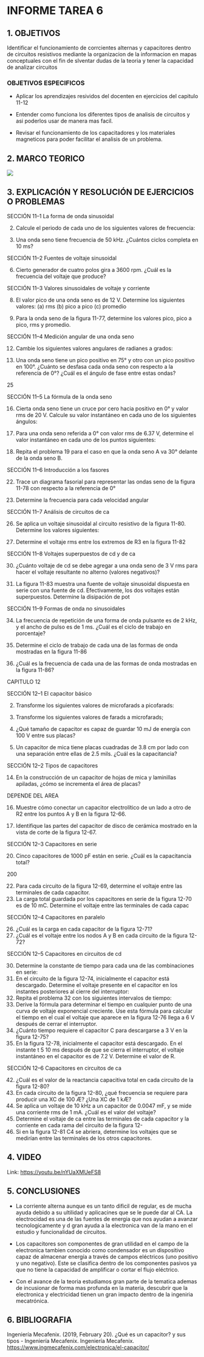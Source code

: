 # INFORME TAREA 6

## 1. OBJETIVOS

Identificar el funcionamiento de corrcientes alternas y capacitores dentro de circuitos resistivos mediante la organizacion de la informacion en mapas conceptuales con el fin de slventar dudas de la teoria y tener la capacidad de analizar circuitos

### OBJETIVOS ESPECIFICOS

- Aplicar los aprendizajes resividos del docenten en ejercicios del capitulo 11-12

- Entender como funciona los diferentes tipos de analisis de circuitos y asi poderlos usar de manera mas facil.

- Revisar el funcionamiento de los capacitadores y los materiales magneticos para poder facilitar el analisis de un problema.

## 2. MARCO TEORICO

![](https://github.com/melaniegutierrez/INFORME-TAREA-6/blob/main/m1.png)

## 3. EXPLICACIÓN Y RESOLUCIÓN DE EJERCICIOS O PROBLEMAS

SECCIÓN 11–1 La forma de onda sinusoidal 

2. Calcule el periodo de cada uno de los siguientes valores de frecuencia:



4. Una onda seno tiene frecuencia de 50 kHz. ¿Cuántos ciclos completa en 10 ms?



SECCIÓN 11–2 Fuentes de voltaje sinusoidal

6. Cierto generador de cuatro polos gira a 3600 rpm. ¿Cuál es la frecuencia del voltaje que produce?



SECCIÓN 11–3 Valores sinusoidales de voltaje y corriente

8. El valor pico de una onda seno es de 12 V. Determine los siguientes valores:
(a) rms (b) pico a pico (c) promedio



10. Para la onda seno de la figura 11-77, determine los valores pico, pico a pico, rms y promedio.



SECCIÓN 11–4 Medición angular de una onda seno

12. Cambie los siguientes valores angulares de radianes a grados:



14. Una onda seno tiene un pico positivo en 75° y otro con un pico positivo en 100°. ¿Cuánto se desfasa cada onda seno con respecto a la referencia de 0°? ¿Cuál es el ángulo de fase entre estas ondas?

25

SECCIÓN 11–5 La fórmula de la onda seno 

16. Cierta onda seno tiene un cruce por cero hacia positivo en 0° y valor rms de 20 V. Calcule su valor instantáneo en cada uno de los siguientes ángulos:



18. Para una onda seno referida a 0° con valor rms de 6.37 V, determine el valor instantáneo en cada uno de los puntos siguientes:



20. Repita el problema 19 para el caso en que la onda seno A va 30° delante de la onda seno B. 



SECCIÓN 11–6 Introducción a los fasores

22. Trace un diagrama fasorial para representar las ondas seno de la figura 11-78 con respecto a la referencia de 0°



24. Determine la frecuencia para cada velocidad angular



SECCIÓN 11–7 Análisis de circuitos de ca 

26. Se aplica un voltaje sinusoidal al circuito resistivo de la figura 11-80. Determine los valores siguientes:



28. Determine el voltaje rms entre los extremos de R3 en la figura 11-82



SECCIÓN 11–8 Voltajes superpuestos de cd y de ca

30. ¿Cuánto voltaje de cd se debe agregar a una onda seno de 3 V rms para hacer el voltaje resultante no alterno (valores negativos)?



32. La figura 11-83 muestra una fuente de voltaje sinusoidal dispuesta en serie con una fuente de cd. Efectivamente, los dos voltajes están superpuestos. Determine la disipación de pot



SECCIÓN 11–9 Formas de onda no sinusoidales

34. La frecuencia de repetición de una forma de onda pulsante es de 2 kHz, y el ancho de pulso es de 1 ms.
¿Cuál es el ciclo de trabajo en porcentaje?



36. Determine el ciclo de trabajo de cada una de las formas de onda mostradas en la figura 11-86



38. ¿Cuál es la frecuencia de cada una de las formas de onda mostradas en la figura 11-86?

CAPITULO 12

SECCIÓN 12–1 El capacitor básico

2. Transforme los siguientes valores de microfarads a picofarads:



4. Transforme los siguientes valores de farads a microfarads;



6. ¿Qué tamaño de capacitor es capaz de guardar 10 mJ de energía con 100 V entre sus placas?



8. Un capacitor de mica tiene placas cuadradas de 3.8 cm por lado con una separación entre ellas de 2.5 mils.
¿Cuál es la capacitancia?


SECCIÓN 12–2 Tipos de capacitores

14. En la construcción de un capacitor de hojas de mica y laminillas apiladas, ¿cómo se incrementa el área de placas?

DEPENDE DEL AREA

16. Muestre cómo conectar un capacitor electrolítico de un lado a otro de R2 entre los puntos A y B en la figura 12-66.


18. Identifique las partes del capacitor de disco de cerámica mostrado en la vista de corte de la figura 12-67.

SECCIÓN 12–3 Capacitores en serie

20. Cinco capacitores de 1000 pF están en serie. ¿Cuál es la capacitancia total?

200

22. Para cada circuito de la figura 12-69, determine el voltaje entre las terminales de cada capacitor. 
24. La carga total guardada por los capacitores en serie de la figura 12-70 es de 10 mC. Determine el voltaje entre las terminales de cada capac

SECCIÓN 12–4 Capacitores en paralelo

26. ¿Cuál es la carga en cada capacitor de la figura 12-71?
28. ¿Cuál es el voltaje entre los nodos A y B en cada circuito de la figura 12-72?

SECCIÓN 12–5 Capacitores en circuitos de cd

30. Determine la constante de tiempo para cada una de las combinaciones en serie:
32. En el circuito de la figura 12-74, inicialmente el capacitor está descargado. Determine el voltaje presente en el capacitor en los instantes posteriores al cierre del interruptor:
34. Repita el problema 32 con los siguientes intervalos de tiempo:
36. Derive la fórmula para determinar el tiempo en cualquier punto de una curva de voltaje exponencial creciente. Use esta fórmula para calcular el tiempo en el cual el voltaje que aparece en la figura 12-76 llega a 6 V después de cerrar el interruptor. 
38. ¿Cuánto tiempo requiere el capacitor C para descargarse a 3 V en la figura 12-75?
40. En la figura 12-78, inicialmente el capacitor está descargado. En el instante t 5 10 ms después de que se cierra el interruptor, el voltaje instantáneo en el capacitor es de 7.2 V. Determine el valor de R.

SECCIÓN 12–6 Capacitores en circuitos de ca

42. ¿Cuál es el valor de la reactancia capacitiva total en cada circuito de la figura 12-80?
44. En cada circuito de la figura 12-80, ¿qué frecuencia se requiere para producir una XC de 100 Æ? ¿Una XC de 1 kÆ?
46. Se aplica un voltaje de 10 kHz a un capacitor de 0.0047 mF, y se mide una corriente rms de 1 mA. ¿Cuál es el valor del voltaje?
48. Determine el voltaje de ca entre las terminales de cada capacitor y la corriente en cada rama del circuito de la figura 12-
50. Si en la figura 12-81 C4 se abriera, determine los voltajes que se medirían entre las terminales de los otros capacitores. 

## 4. VIDEO

Link: https://youtu.be/nYUaXMUeFS8

## 5. CONCLUSIONES

- La corriente alterna aunque es un tanto dificil de regular, es de mucha ayuda debido a su ultilidad y aplicacines que se le puede dar al CA. La electrocidad es una de las fuentes de energia que nos ayudan a avanzar tecnologicamente y d gran ayuda a la electronica van de la mano en el estudio y funcionalidad de circuitos.

- Los capacitores son componentes de gran utilidad en el campo de la electronica tambien conocido como condensador es un dispositivo capaz de almacenar  energía a través de campos eléctricos (uno positivo y uno negativo). Este se clasifica dentro de los componentes pasivos ya que no tiene la capacidad de amplificar o cortar el flujo eléctrico.

- Con el avance de la teoria estudiamos gran parte de la tematica ademas de incusionar de forma mas profunda en la materia, descubrir que la electronica y electricidad tienen un gran impacto dentro de la ingeniria mecatrónica.


## 6. BIBLIOGRAFIA

Ingeniería Mecafenix. (2019, February 20). ¿Qué es un capacitor? y sus tipos - Ingeniería Mecafenix. Ingeniería Mecafenix. https://www.ingmecafenix.com/electronica/el-capacitor/

‌



